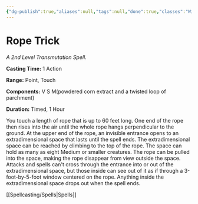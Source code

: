 ```yaml
---
{"dg-publish":true,"aliases":null,"tags":null,"done":true,"classes":"Wizard, Artificer,","spellLevel":2,"school":"Transmutation","source":"PHB","permalink":"/spells/rope-trick/","dgHomeLink":false,"dgPassFrontmatter":true}
---
```


# Rope Trick
*A 2nd Level Transmutation Spell.*

**Casting Time:** 1 Action

**Range:** Point, Touch

**Components:** V S M(powdered corn extract and a twisted loop of parchment)

**Duration:** Timed, 1 Hour

You touch a length of rope that is up to 60 feet long. One end of the rope then rises into the air until the whole rope hangs perpendicular to the ground. At the upper end of the rope, an invisible entrance opens to an extradimensional space that lasts until the spell ends.
The extradimensional space can be reached by climbing to the top of the rope. The space can hold as many as eight Medium or smaller creatures. The rope can be pulled into the space, making the rope disappear from view outside the space.
Attacks and spells can't cross through the entrance into or out of the extradimensional space, but those inside can see out of it as if through a 3-foot-by-5-foot window centered on the rope.
Anything inside the extradimensional space drops out when the spell ends.

[[Spellcasting/Spells|Spells]]